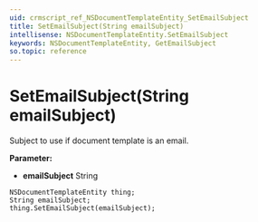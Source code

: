```yaml
---
uid: crmscript_ref_NSDocumentTemplateEntity_SetEmailSubject
title: SetEmailSubject(String emailSubject)
intellisense: NSDocumentTemplateEntity.SetEmailSubject
keywords: NSDocumentTemplateEntity, GetEmailSubject
so.topic: reference
---
```


# SetEmailSubject(String emailSubject)

Subject to use if document template is an email.

**Parameter:** 
* **emailSubject** String

```crmscript
NSDocumentTemplateEntity thing;
String emailSubject;
thing.SetEmailSubject(emailSubject);
```

